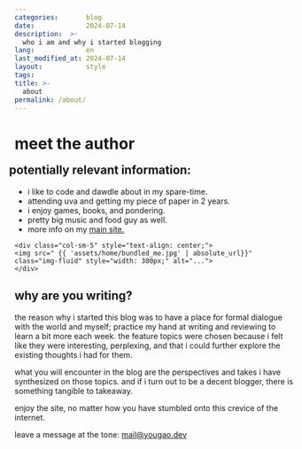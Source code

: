```yaml
---
categories:       blog
date:             2024-07-14
description:  >-
  who i am and why i started blogging
lang:             en
last_modified_at: 2024-07-14
layout:           style
tags:
title: >-
  about
permalink: /about/
---
```


# meet the author

<div class="container-fluid" style="text-align: left;">
  <div class="row">
    <div class="col-sm-7" style="text-align: left;  margin-left: 0;">
    <h2 style="margin-left: -10px; margin-top: 0px;"> potentially relevant information: </h2>
    <ul>
    <li>i like to code and dawdle about in my spare-time. </li>
    <li>attending uva and getting my piece of paper in 2 years. </li>
    <li>i enjoy games, books, and pondering. </li>
    <li>pretty big music and food guy as well. </li>
    <li>more info on my <a href="https://yougao.dev/" target="_blank">main site.</a></li>
    </ul>
    </div>

    <div class="col-sm-5" style="text-align: center;">
    <img src=" {{ 'assets/home/bundled_me.jpg' | absolute_url}}" class="img-fluid" style="width: 300px;" alt="...">
    </div>
  </div>
</div>

<h2>why are you writing?</h2>

the reason why i started this blog was to have a place for formal dialogue with the world and myself; practice my hand at writing and reviewing to learn a bit more each week. the feature topics were chosen because i felt like they were interesting, perplexing, and that i could further explore the existing thoughts i had for them.

what you will encounter in the blog are the perspectives and takes i have synthesized on those topics. and if i turn out to be a decent blogger, there is something tangible to takeaway. 

enjoy the site, no matter how you have stumbled onto this crevice of the internet.

leave a message at the tone: mail@yougao.dev  
